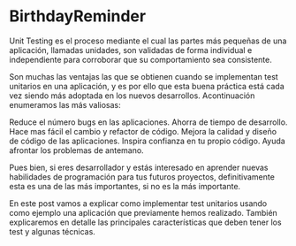 # BirthdayReminder
Unit Testing es el proceso mediante el cual las partes más pequeñas de una aplicación, llamadas unidades, son validadas de forma individual e independiente para corroborar que su comportamiento sea consistente.

Son muchas las ventajas las que se obtienen cuando se implementan test unitarios en una aplicación, y es por ello que esta buena práctica está cada vez siendo más adoptada en los nuevos desarrollos. Acontinuación enumeramos las más valiosas:

Reduce el número bugs en las aplicaciones.
Ahorra de tiempo de desarrollo.
Hace mas fácil el cambio y refactor de código.
Mejora la calidad y diseño de código de las aplicaciones.
Inspira confianza en tu propio código.
Ayuda afrontar los problemas de antemano.

Pues bien, si eres desarrollador y estás interesado en aprender nuevas habilidades de programación para tus futuros proyectos, definitivamente esta es una de las más importantes, si no es la más importante.

En este post vamos a explicar como implementar test unitarios usando como ejemplo una aplicación que previamente hemos realizado. También explicaremos en detalle las principales características que deben tener los test y algunas técnicas.
